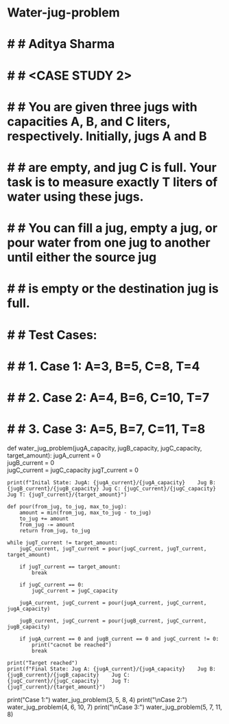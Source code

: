 # Water-jug-problem
# # # Aditya Sharma

# # # <CASE STUDY 2>
# # # You are given three jugs with capacities A, B, and C liters, respectively. Initially, jugs A and B
# # # are empty, and jug C is full. Your task is to measure exactly T liters of water using these jugs. 
# # # You can fill a jug, empty a jug, or pour water from one jug to another until either the source jug 
# # # is empty or the destination jug is full.
# # # Test Cases:
# # # 1. Case 1: A=3, B=5, C=8, T=4
# # # 2. Case 2: A=4, B=6, C=10, T=7
# # # 3. Case 3: A=5, B=7, C=11, T=8 


def water_jug_problem(jugA_capacity, jugB_capacity, jugC_capacity, target_amount):
    jugA_current = 0  
    jugB_current = 0  
    jugC_current = jugC_capacity
    jugT_current = 0  

    print(f"Inital State: JugA: {jugA_current}/{jugA_capacity}    Jug B: {jugB_current}/{jugB_capacity} Jug C: {jugC_current}/{jugC_capacity} Jug T: {jugT_current}/{target_amount}")

    def pour(from_jug, to_jug, max_to_jug):
        amount = min(from_jug, max_to_jug - to_jug)
        to_jug += amount
        from_jug -= amount
        return from_jug, to_jug

    while jugT_current != target_amount:
        jugC_current, jugT_current = pour(jugC_current, jugT_current, target_amount)

        if jugT_current == target_amount:
            break

        if jugC_current == 0:
            jugC_current = jugC_capacity

        jugA_current, jugC_current = pour(jugA_current, jugC_current, jugA_capacity)

        jugB_current, jugC_current = pour(jugB_current, jugC_current, jugB_capacity)

        if jugA_current == 0 and jugB_current == 0 and jugC_current != 0:
            print("cacnot be reached")
            break

    print("Target reached")
    print(f"Final State: Jug A: {jugA_current}/{jugA_capacity}    Jug B: {jugB_current}/{jugB_capacity}    Jug C: {jugC_current}/{jugC_capacity}    Jug T: {jugT_current}/{target_amount}")


print("Case 1:")
water_jug_problem(3, 5, 8, 4)
print("\nCase 2:")
water_jug_problem(4, 6, 10, 7)
print("\nCase 3:")
water_jug_problem(5, 7, 11, 8)
